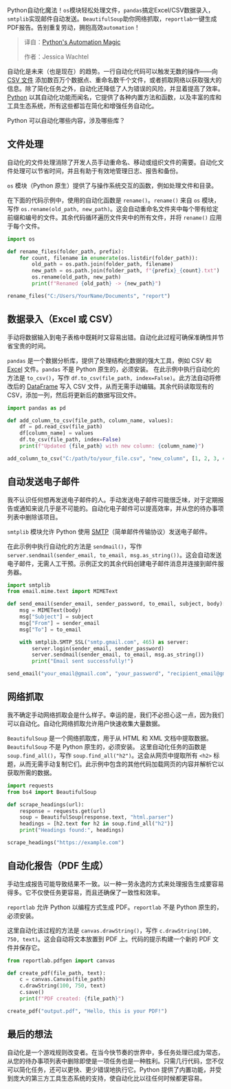 
<!--
title: Python的自动化魔法
cover: https://cdn.thenewstack.io/media/2025/03/601c3bf8-fachrizal-maulana-if2q10lld1m-unsplash.jpg
summary: Python自动化魔法！`os`模块轻松处理文件，`pandas`搞定Excel/CSV数据录入，`smtplib`实现邮件自动发送。`BeautifulSoup`助你网络抓取，`reportlab`一键生成PDF报告。告别重复劳动，拥抱高效`automation`！
-->

Python自动化魔法！`os`模块轻松处理文件，`pandas`搞定Excel/CSV数据录入，`smtplib`实现邮件自动发送。`BeautifulSoup`助你网络抓取，`reportlab`一键生成PDF报告。告别重复劳动，拥抱高效`automation`！

> 译自：[Python's Automation Magic](https://thenewstack.io/pythons-automation-magic/)
> 
> 作者：Jessica Wachtel

自动化是未来（也是现在）的趋势。一行自动化代码可以触发无数的操作——向 [CSV 文件](https://thenewstack.io/python-for-automating-apis-create-a-trivia-quiz-csv-file/) 添加数百万个数据点、重命名数千个文件，或者抓取网络以获取强大的信息。除了简化任务之外，自动化还降低了人为错误的风险，并显着提高了效率。[Python](https://thenewstack.io/python/) 以其自动化功能而闻名，它提供了各种内置方法和函数，以及丰富的库和工具生态系统，所有这些都旨在简化和增强任务自动化。

Python 可以自动化哪些内容，涉及哪些库？

## 文件处理

自动化的文件处理消除了开发人员手动重命名、移动或组织文件的需要。自动化文件处理可以节省时间，并且有助于有效地管理日志、报告和备份。

`os` 模块（Python 原生）提供了与操作系统交互的函数，例如处理文件和目录。

在下面的代码示例中，使用的自动化函数是 `rename()`。`rename()` 来自 `os` 模块，写作 `os.rename(old_path, new_path)`。这会自动重命名文件夹中每个带有给定前缀和编号的文件。其余代码循环遍历文件夹中的所有文件，并将 `rename()` 应用于每个文件。

```py
import os

def rename_files(folder_path, prefix):
    for count, filename in enumerate(os.listdir(folder_path)):  
        old_path = os.path.join(folder_path, filename)  
        new_path = os.path.join(folder_path, f"{prefix}_{count}.txt")  
        os.rename(old_path, new_path)  
        print(f"Renamed {old_path} -> {new_path}")

rename_files("C:/Users/YourName/Documents", "report")
```

## 数据录入（Excel 或 CSV）

手动将数据输入到电子表格中既耗时又容易出错。自动化此过程可确保准确性并节省宝贵的时间。

`pandas` 是一个数据分析库，提供了处理结构化数据的强大工具，例如 CSV 和 [Excel](https://thenewstack.io/excel-sharpies-gather-in-vegas-for-spreadsheet-showdown/) 文件。`pandas` 不是 Python 原生的，必须安装。
在此示例中执行自动化的方法是 `to_csv()`，写作 `df.to_csv(file_path, index=False)`。此方法自动将修改后的 [DataFrame](https://thenewstack.io/pandas-a-vital-python-tool-for-data-scientists/) 写入 CSV 文件，从而无需手动编辑。其余代码读取现有的 CSV，添加一列，然后将更新后的数据写回文件。

```py
import pandas as pd  

def add_column_to_csv(file_path, column_name, values):
    df = pd.read_csv(file_path)  
    df[column_name] = values  
    df.to_csv(file_path, index=False)  
    print(f"Updated {file_path} with new column: {column_name}")

add_column_to_csv("C:/path/to/your_file.csv", "new_column", [1, 2, 3, 4, 5])
```

## 自动发送电子邮件

我不认识任何想再发送电子邮件的人。手动发送电子邮件可能很乏味，对于定期报告或通知来说几乎是不可能的。自动化电子邮件可以提高效率，并从您的待办事项列表中删除该项目。

`smtplib` 模块允许 Python 使用 [SMTP](https://thenewstack.io/how-to-write-your-own-email-server-in-rust/)（简单邮件传输协议）发送电子邮件。

在此示例中执行自动化的方法是 `sendmail()`，写作 `server.sendmail(sender_email, to_email, msg.as_string())`。这会自动发送电子邮件，无需人工干预。示例正文的其余代码创建电子邮件消息并连接到邮件服务器。

```py
import smtplib  
from email.mime.text import MIMEText  

def send_email(sender_email, sender_password, to_email, subject, body):
    msg = MIMEText(body)  
    msg["Subject"] = subject  
    msg["From"] = sender_email  
    msg["To"] = to_email  

    with smtplib.SMTP_SSL("smtp.gmail.com", 465) as server:
        server.login(sender_email, sender_password)  
        server.sendmail(sender_email, to_email, msg.as_string())  
        print("Email sent successfully!")

send_email("your_email@gmail.com", "your_password", "recipient_email@gmail.com", "Test Subject", "This is the body of the email.")
```

## 网络抓取

我不确定手动网络抓取会是什么样子。幸运的是，我们不必担心这一点，因为我们可以自动化。自动化网络抓取允许用户快速收集大量数据。

`BeautifulSoup` 是一个网络抓取库，用于从 HTML 和 XML 文档中提取数据。`BeautifulSoup` 不是 Python 原生的，必须安装。
这里自动化任务的函数是 `soup.find_all()`，写作 `soup.find_all("h2")`。这会从网页中提取所有 `<h2>` 标题，从而无需手动复制它们。此示例中包含的其他代码加载网页的内容并解析它以获取所需的数据。

```py
import requests  
from bs4 import BeautifulSoup  

def scrape_headings(url):
    response = requests.get(url) 
    soup = BeautifulSoup(response.text, "html.parser")  
    headings = [h2.text for h2 in soup.find_all("h2")]  
    print("Headings found:", headings)

scrape_headings("https://example.com")
```

## 自动化报告（PDF 生成）

手动生成报告可能导致结果不一致。以一种一劳永逸的方式来处理报告生成要容易得多。它不仅使任务更容易，而且还确保了一致性和效率。

`reportlab` 允许 Python 以编程方式生成 PDF。`reportlab` 不是 Python 原生的，必须安装。

这里自动化该过程的方法是 `canvas.drawString()`，写作 `c.drawString(100, 750, text)`。这会自动将文本放置到 PDF 上。代码的提示构建一个新的 PDF 文件并保存它。

```py
from reportlab.pdfgen import canvas  

def create_pdf(file_path, text):
    c = canvas.Canvas(file_path)  
    c.drawString(100, 750, text) 
    c.save()  
    print(f"PDF created: {file_path}")

create_pdf("output.pdf", "Hello, this is your PDF!")
```

## 最后的想法

自动化是一个游戏规则改变者。在当今快节奏的世界中，多任务处理已成为常态，从您的待办事项列表中删除即使是一项任务也是一种胜利。只需几行代码，您不仅可以简化任务，还可以更快、更少错误地执行它。Python 提供了内置功能，并受到庞大的第三方工具生态系统的支持，使自动化比以往任何时候都更容易。